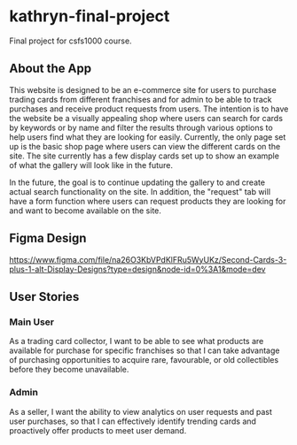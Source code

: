 # kathryn-final-project
Final project for csfs1000 course.

## About the App ##
This website is designed to be an e-commerce site for users to purchase trading cards from different franchises and for admin to be able to track purchases and receive product requests from users. The intention is to have the website be a visually appealing shop where users can search for cards by keywords or by name and filter the results through various options to help users find what they are looking for easily. Currently, the only page set up is the basic shop page where users can view the different cards on the site. The site currently has a few display cards set up to show an example of what the gallery will look like in the future.

In the future, the goal is to continue updating the gallery to and create actual search functionality on the site. In addition, the "request" tab will have a form function where users can request products they are looking for and want to become available on the site.

## Figma Design ##
https://www.figma.com/file/na26O3KbVPdKlFRu5WyUKz/Second-Cards-3-plus-1-alt-Display-Designs?type=design&node-id=0%3A1&mode=dev

## User Stories ##
### Main User ###
As a trading card collector, I want to be able to see what products are available for purchase for specific franchises so that I can take advantage of purchasing opportunities to acquire rare, favourable, or old collectibles before they become unavailable.

### Admin ###
As a seller, I want the ability to view analytics on user requests and past user purchases, so that I can effectively identify trending cards and proactively offer products to meet user demand.
